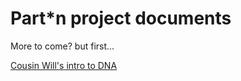# Part*n project documents

More to come? but first...

[Cousin Will's intro to DNA](cousin-will-dna.md)
